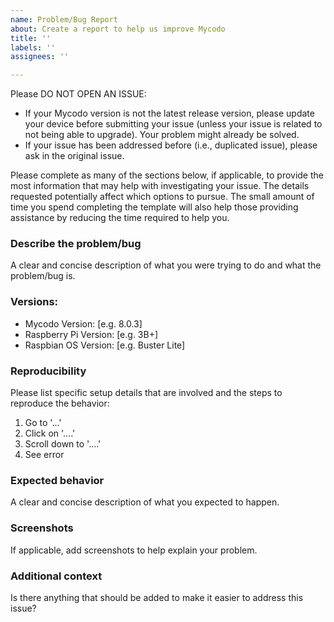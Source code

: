 ```yaml
---
name: Problem/Bug Report
about: Create a report to help us improve Mycodo
title: ''
labels: ''
assignees: ''

---
```


Please DO NOT OPEN AN ISSUE:

 - If your Mycodo version is not the latest release version, please update your device before submitting your issue (unless your issue is related to not being able to upgrade). Your problem might already be solved.
 - If your issue has been addressed before (i.e., duplicated issue), please ask in the original issue.

Please complete as many of the sections below, if applicable, to provide the most information that may help with investigating your issue. The details requested potentially affect which options to pursue. The small amount of time you spend completing the template will also help those providing assistance by reducing the time required to help you.

### Describe the problem/bug

A clear and concise description of what you were trying to do and what the problem/bug is.

### Versions:

 - Mycodo Version: [e.g. 8.0.3]
 - Raspberry Pi Version: [e.g. 3B+]
 - Raspbian OS Version: [e.g. Buster Lite]

### Reproducibility

Please list specific setup details that are involved and the steps to reproduce the behavior:

1. Go to '...'
2. Click on '....'
3. Scroll down to '....'
4. See error

### Expected behavior

A clear and concise description of what you expected to happen.

### Screenshots

If applicable, add screenshots to help explain your problem.

### Additional context

Is there anything that should be added to make it easier to address this issue?
